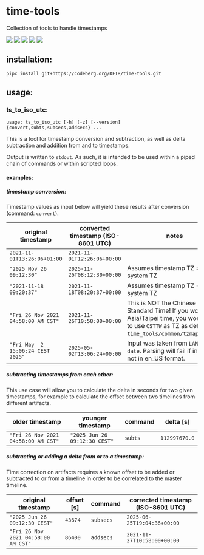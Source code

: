 # time-tools

Collection of tools to handle timestamps

<img src="https://github.com/sweigmann/time-tools/actions/workflows/codeql-analysis.yml/badge.svg?branch=main">
<img src="https://github.com/sweigmann/time-tools/actions/workflows/python-linux.yml/badge.svg?branch=main">
<img src="https://github.com/sweigmann/time-tools/actions/workflows/debian.yml/badge.svg?branch=main">
<img src="https://github.com/sweigmann/time-tools/actions/workflows/ubuntu.yml/badge.svg?branch=main">
<img src="https://img.shields.io/github/downloads/sweigmann/time-tools/total">

## installation:

```bash
pipx install git+https://codeberg.org/DFIR/time-tools.git
```

## usage:

### ts_to_iso_utc:

```commandline
usage: ts_to_iso_utc [-h] [-z] [--version] {convert,subts,subsecs,addsecs} ...
```

This is a tool for timestamp conversion and subtraction, as well as delta
subtraction and addition from and to timestamps.

Output is written to `stdout`. As such, it is intended to be used within a
piped chain of commands or within scripted loops.

#### examples:

##### timestamp conversion:

Timestamp values as input below will yield these results after conversion (command: `convert`).

| original timestamp                  | converted timestamp (ISO-8601 UTC) | notes                                                                                                                                                          |
|-------------------------------------|------------------------------------|----------------------------------------------------------------------------------------------------------------------------------------------------------------|
| `2021-11-01T13:26:06+01:00`         | `2021-11-01T12:26:06+00:00`        |                                                                                                                                                                |
| `"2025 Nov 26 09:12:30"`            | `2025-11-26T08:12:30+00:00`        | Assumes timestamp TZ == system TZ                                                                                                                              |
| `"2021-11-18 09:20:37"`             | `2021-11-18T08:20:37+00:00`        | Assumes timestamp TZ == system TZ                                                                                                                              |
| `"Fri 26 Nov 2021 04:58:00 AM CST"` | `2021-11-26T10:58:00+00:00`        | This is NOT the Chinese Standard Time! If you would like Asia/Taipei time, you would need to use `CSTTW` as TZ as defined in `time_tools/common/tzmapping.py`. |
| `"Fri May  2 15:06:24 CEST 2025"`   | `2025-05-02T13:06:24+00:00`        | Input was taken from `LANG=en_US date`. Parsing will fail if input is not in en_US format.                                                                     |

##### subtracting timestamps from each other:

This use case will allow you to calculate the delta in seconds for two given
timestamps, for example to calculate the offset between two timelines from
different artifacts.

| older timestamp                     | younger timestamp             | command | delta [s]      |
|-------------------------------------|-------------------------------|---------|----------------|
| `"Fri 26 Nov 2021 04:58:00 AM CST"` | `"2025 Jun 26 09:12:30 CEST"` | `subts` |  `112997670.0` |

##### subtracting or adding a delta from or to a timestamp:

Time correction on artifacts requires a known offset to be added or subtracted
to or from a timeline in order to be correlated to the master timeline.

| original timestamp                  | offset [s] | command   | corrected timestamp (ISO-8601 UTC) |
|-------------------------------------|------------|-----------|------------------------------------|
| `"2025 Jun 26 09:12:30 CEST"`       | `43674`    | `subsecs` | `2025-06-25T19:04:36+00:00`        |
| `"Fri 26 Nov 2021 04:58:00 AM CST"` | `86400`    | `addsecs` | `2021-11-27T10:58:00+00:00`        |
